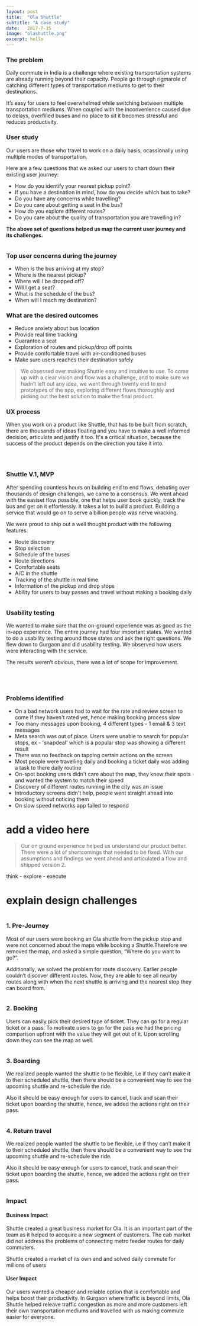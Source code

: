```yaml
---
layout: post
title:  "Ola Shuttle"
subtitle: "A case study"
date:   2017-7-15
image: "olashuttle.png"
excerpt: hello
---
```


<h3>
    The problem
</h3>
<p>
    Daily commute in India is a challenge where existing transportation systems are already running beyond their capacity. People go through rigmarole of catching different types of transportation mediums to get to their destinations.
</p>
<p>
    It’s easy for users to feel overwhelmed while switching between multiple transportation mediums. When coupled with the inconvenience caused due to delays, overfilled buses and no place to sit it becomes stressful and reduces productivity.
</p>

<h3>
    User study
</h3>
<p>
    Our users are those who travel to work on a daily basis, ocassionally using multiple modes of transportation.
</p>
<p>
    Here are a few questions that we asked our users to chart down their existing user journey:
</p>
<ul>
    <li>How do you identify your nearest pickup point?</li>
    <li>If you have a destination in mind, how do you decide which bus to 	take?</li>
    <li>Do you have any concerns while travelling?</li>
    <li>Do you care about getting a seat in the bus?</li>
    <li>How do you explore different routes?</li>
    <li>Do you care about the quality of transportation you are travelling in?</li>
</ul>
<p><b>The above set of questions helped us map the current user journey and its challenges.</b></p>

<p class="full-width"><img src="{{ '/assets/img/userjourney.jpg' | prepend: site.baseurl }}" alt=""></p>

<h3>
    Top user concerns during the journey
</h3>
<ul>
    <li>When is the bus arriving at my stop?</li>
    <li>Where is the nearest pickup?</li>
    <li>Where will I be dropped off?</li>
    <li>Will I get a seat?</li>
    <li>What is the schedule of the bus?</li>
    <li>When will I reach my destination?</li>
</ul>

<h3>
    What are the desired outcomes
</h3>
<ul>
    <li>Reduce anxiety about bus location</li>
    <li>Provide real time tracking</li>
    <li>Guarantee a seat</li>
    <li>Exploration of routes and pickup/drop off points</li>
    <li>Provide comfortable travel with air-conditioned buses</li>
    <li>Make sure users reaches their destination safely</li>
</ul>
<blockquote>
    We obsessed over making Shuttle easy and intuitive to use. To come up with a clear vision and flow was a challenge, and to make sure we hadn’t left out any idea, we went through twenty end to end prototypes of the app, exploring different flows thoroughly and picking out the best solution to make the final product.
</blockquote>
<h3>
    UX process
</h3>
<p>
    When you work on a product like Shuttle, that has to be built from scratch, there are thousands of ideas floating and you have to make a well informed decision, articulate and justify it too. It's a critical situation, because the success of the product depends on the direction you take it into.
</p>

<p class="full-width"><img src="{{ '/assets/img/process1.png' | prepend: site.baseurl }}" alt=""></p>
<p class="full-width"><img src="{{ '/assets/img/process2.png' | prepend: site.baseurl }}" alt=""></p>
<p class="full-width"><img src="{{ '/assets/img/artboards.jpg' | prepend: site.baseurl }}" alt=""></p>
<h3>
    Shuttle V.1, MVP
</h3>
<p>
    After spending countless hours on building end to end flows, debating over thousands of design challenges, we came to a consensus. We went ahead with the easiset flow possible, one that helps user book quickly, track the bus and get on it effortlessly. It takes a lot to build a product. Building a service that would go on to serve a billion people was nerve wracking. 
<p>
    We were proud to ship out a well thought product with the following features.
</p>
</p>
<ul>
    <li>Route discovery</li>
    <li>Stop selection</li>
    <li>Schedule of the buses</li>
    <li>Route directions</li>
    <li>Comfortable seats</li>
    <li>A/C in the shuttle</li>
    <li>Tracking of the shuttle in real time</li>
    <li>Information of the pickup and drop stops</li>
    <li>Ability for users to buy passes and travel without making a booking daily</li>
</ul>

<p class="full-width"><img src="{{ '/assets/img/mvp.png' | prepend: site.baseurl }}" alt=""></p>

<h3>
    Usability testing
</h3>
<p>
    We wanted to make sure that the on-ground experience was as good as the in-app experience. The entire journey had four important states. We wanted to do a usability testing around those states and ask the right questions. We flew down to Gurgaon and did usability testing. We observed how users were interacting with the service. 
</p>
<p>
    The results weren’t obvious, there was a lot of scope for improvement.
</p>

<p class="full-width"><img src="{{ '/assets/img/usability1.png' | prepend: site.baseurl }}" alt=""></p>
<p class="full-width"><img src="{{ '/assets/img/usability2.png' | prepend: site.baseurl }}" alt=""></p>
<p class="full-width"><img src="{{ '/assets/img/usability3.png' | prepend: site.baseurl }}" alt=""></p>

<p class="full-width"><img src="{{ '/assets/img/ujourney.jpg' | prepend: site.baseurl }}" alt=""></p>

<h3>
    Problems identified
</h3>
<ul>
    <li>On a bad network users had to wait for the rate and review screen to come if they haven't rated yet, hence making booking process slow</li>
    <li>Too many messages upon booking, 4 different types - 1 email & 3 text messages</li>
    <li>Meta search was out of place. Users were unable to search for popular stops, ex - 'snapdeal' which is a popular stop was showing a different result</li>
    <li>There was no feedback on tapping certain actions on the screen</li>
    <li>Most people were travelling daily and booking a ticket daily was adding a task to there daily routine</li>
    <li>On-spot booking users didn't care about the map, they knew their spots and wanted the system to match their speed</li>
    <li>Discovery of different routes running in the city was an issue</li>
    <li>Introductory screens didn't help, people went straight ahead into booking without noticing them</li>
    <li>On slow speed networks app failed to respond</li>    
</ul>
<h1>add a video here</h1>
<blockquote>
    Our on ground experience helped us understand our product better. There were a lot of shortcomings that needed to be fixed. With our assumptions and findings we went ahead and articulated a flow and shipped version 2.
</blockquote>

<p>think - explore - execute</p>
<h1>explain design challenges</h1>

<p class="full-width"><img src="{{ '/assets/img/stages.png' | prepend: site.baseurl }}" alt=""></p>

<h3>
    1. Pre-Journey
</h3>
<p>
    Most of our users were booking an Ola shuttle from the pickup stop and were not concerned about the maps while booking a Shuttle.Therefore we removed the map, and asked a simple question, “Where do you want to go?”.
</p>
<p>
    Additionally, we solved the problem for route discovery. Earlier people couldn’t discover different routes. Now, they are able to see all nearby routes along with when the next shuttle is arriving and the nearest stop they can board from.
</p>
<p class="full-width"><img src="{{ '/assets/img/final1.png' | prepend: site.baseurl }}" alt=""></p>

<h3>
    2. Booking
</h3>
<p>
    Users can easily pick their desired type of ticket. They can go for a regular ticket or a pass. To motivate users to go for the pass we had the pricing comparison upfront with the value they will get out of it. Upon scrolling down they can see the map as well.
</p>
<p class="full-width"><img src="{{ '/assets/img/final2.png' | prepend: site.baseurl }}" alt=""></p>

<h3>
    3. Boarding
</h3>
<p>
    We realized people wanted the shuttle to be flexible, i.e if they can’t make it to their scheduled shuttle, then there should be a convenient way to see the upcoming shuttle and re-schedule the ride.
</p>
<p>
    Also it should be easy enough for users to cancel, track and scan their ticket upon boarding the shuttle, hence, we added the actions right on their pass.
</p>
<p class="full-width"><img src="{{ '/assets/img/final3.png' | prepend: site.baseurl }}" alt=""></p>

<h3>
    4. Return travel
</h3>
<p>
    We realized people wanted the shuttle to be flexible, i.e if they can’t make it to their scheduled shuttle, then there should be a convenient way to see the upcoming shuttle and re-schedule the ride.
</p>
<p>
    Also it should be easy enough for users to cancel, track and scan their ticket upon boarding the shuttle, hence, we added the actions right on their pass.
</p>
<p class="full-width"><img src="{{ '/assets/img/final4.png' | prepend: site.baseurl }}" alt=""></p>

<h3>Impact</h3>
<h4>Business Impact</h4>
<p>
    Shuttle created a great business market for Ola. It is an important part of the team as it 
    helped to accquire a new segment of customers. The cab market did not address the problems
     of connecting metro feeder routes for daily commuters.
</p>
<p> 
    Shuttle created a market of its own and and solved daily commute for millions of users
</p>

<h4>User Impact</h4>
<p>
    Our users wanted a cheaper and 
    reliable option that is comfortable and helps boost their productivity. In Gurgaon where traffic is beyond
    limits, Ola Shuttle helped releave traffic congestion as more and more customers left their own transportation
    mediums and travelled with us making commute easier for everyone.
</p>
<p class="full-width" style="text-align:center;"><img src="{{ '/assets/img/impactdata.png' | prepend: site.baseurl }}" alt=""></p>